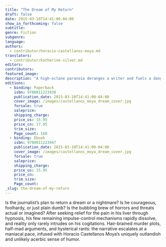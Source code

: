 ```yaml
---
title: "The Dream of My Return"
draft: false
date: 2015-03-10T14:41:00-04:00
show_in_forthcoming: false
subtitle:
genre: Fiction
subgenre:
language:
authors:
  - contributor/horacio-castellanos-moya.md
translators:
  - contributor/katherine-silver.md
editors:
contributors:
featured_image:
description: "A high-octane paranoia deranges a writer and fuels a dangerous plan to return home to El Salvador at the tail end of its long civil war. "
editions:
  - binding: Paperback
    isbn: 9780811223430
    publication_date: 2015-03-10T14:41:00-04:00
    cover_image: /images/castellanos_moya_dream_cover.jpg
    forsale: true
    saleprice:
    shipping_charge:
    price_us: 15.95
    price_cn: 17.95
    trim_size:
    Page_count: 160
  - binding: Ebook
    isbn: 9780811223447
    publication_date: 2015-03-10T14:41:00-04:00
    cover_image: /images/castellanos_moya_dream_cover.jpg
    forsale: true
    saleprice:
    shipping_charge:
    price_us: 15.95
    price_cn:
    trim_size:
    Page_count:
_slug: the-dream-of-my-return
---
```


Is the journalist’s plan to return a dream or a nightmare? Is he courageous, foolhardy, or just plain dumb? Is the bubbling brew of horrors and threats actual or imagined? After seeking relief for the pain in his liver through hypnosis, his few remaining impulse-control mechanisms rapidly dissolve, and reality only rarely intrudes on his cogitations. Hair-brained murder plots, half-mad arguments, and hysterical rants: the narrative escalates at a maniacal pace, infused with Horacio Castellanos Moya’s uniquely outlandish and unlikely acerbic sense of humor.

